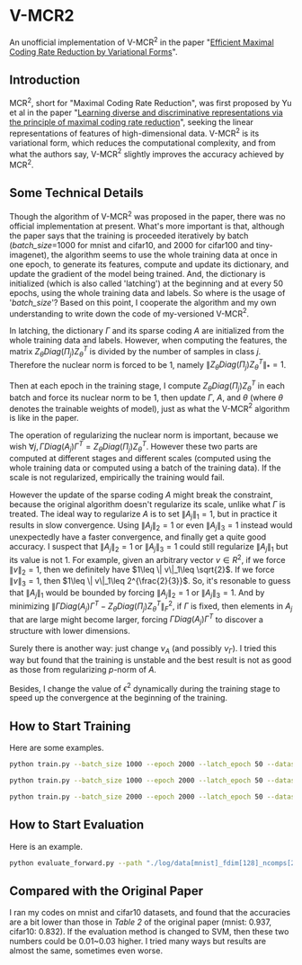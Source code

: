 # V-MCR2
An unofficial implementation of V-MCR${}^2$ in the paper "[Efficient Maximal Coding Rate Reduction by Variational Forms](https://arxiv.org/abs/2204.00077v1)".

## Introduction
MCR${}^2$, short for "Maximal Coding Rate Reduction", was first proposed by Yu et al in the paper "[Learning diverse and discriminative representations via the principle of maximal coding rate reduction](https://arxiv.org/abs/2006.08558v1)", seeking the linear representations of features of high-dimensional data. V-MCR${}^2$ is its variational form, which reduces the computational complexity, and from what the authors say,  V-MCR${}^2$ slightly improves the accuracy achieved by MCR${}^2$.

## Some Technical Details
Though the algorithm of  V-MCR${}^2$ was proposed in the paper, there was no official implementation at present. What's more important is that, although the paper says that the training is proceeded iteratively by batch (*batch_size*=1000 for mnist and cifar10, and 2000 for cifar100 and tiny-imagenet), the algorithm seems to use the whole training data at once in one epoch, to generate its features, compute and update its dictionary, and update the gradient of the model being trained. And, the dictionary is initialized (which is also called 'latching') at the beginning and at every 50 epochs, using the whole training data and labels. So where is the usage of '*batch_size*'? Based on this point, I cooperate the algorithm and my own understanding to write down the code of my-versioned V-MCR${}^2$.

In latching, the dictionary $\Gamma$ and its sparse coding $A$ are initialized from the whole training data and labels. However, when computing the features, the matrix $Z_{\theta}Diag(\Pi_j)Z_{\theta}^{T}$ is divided by the number of samples in class $j$. Therefore the nuclear norm is forced to be 1, namely $\|Z_{\theta}Diag(\Pi_j)Z_{\theta}^{T}\|_{*}=1$.

Then at each epoch in the training stage, I compute $Z_{\theta}Diag(\Pi_j)Z_{\theta}^{T}$ in each batch and force its nuclear norm to be 1, then update $\Gamma$, $A$, and $\theta$ (where $\theta$ denotes the trainable weights of model), just as what the V-MCR${}^2$ algorithm is like in the paper. 

The operation of regularizing the nuclear norm is important, because we wish $\forall j, \Gamma Diag(A_j)\Gamma^T = Z_{\theta}Diag(\Pi_j)Z_{\theta}^{T}$. However these two parts are computed at different stages and different scales (computed using the whole training data or computed using a batch of the training data). If the scale is not regularized, empirically the training would fail.

However the update of the sparse coding $A$ might break the constraint, because the original algorithm doesn't regularize its scale, unlike what $\Gamma$ is treated. The ideal way to regularize $A$ is to set $\|A_j\|_1=1$, but in practice it results in slow convergence. Using $\|A_j\|_2=1$ or even $\|A_j\|_3=1$ instead would unexpectedly have a faster convergence, and finally get a quite good accuracy. I suspect that  $\|A_j\|_2=1$ or $\|A_j\|_3=1$ could still regularize $\|A_j\|_1$ but its value is not $1$. For example, given an arbitrary vector $v\in R^2$, if we force $\| v\|_2 =1$, then we definitely have $1\leq \| v\|_1\leq \sqrt{2}$. If we force $\| v\|_3=1$, then $1\leq \| v\|_1\leq 2^{\frac{2}{3}}$. So, it's resonable to guess that $\|A_j\|_1$ would be bounded by forcing $\|A_j\|_2=1$ or $\|A_j\|_3=1$. And by minimizing $\| \Gamma Diag(A_j)\Gamma^T - Z_{\theta}Diag(\Pi_j)Z_{\theta}^{T}\|_F^2$, if $\Gamma$ is fixed, then elements in $A_j$ that are large might become larger, forcing $\Gamma Diag(A_j)\Gamma^T$ to discover a structure with lower dimensions.

Surely there is another way: just change $\nu_A$ (and possibly $\nu_{\Gamma}$). I tried this way but found that the training is unstable and the best result is not as good as those from regularizing $p$-norm of $A$.

Besides, I change the value of $\epsilon^2$ dynamically during the training stage to speed up the convergence at the beginning of the training.

## How to Start Training
Here are some examples.
```bash
python train.py --batch_size 1000 --epoch 2000 --latch_epoch 50 --dataset 'mnist' --out_dim 128 --num_comps 20 --learning_rate 1e-3 --metric_mcr2

python train.py --batch_size 1000 --epoch 2000 --latch_epoch 50 --dataset 'cifar10' --out_dim 128 --num_comps 20 --learning_rate 1e-3 --metric_mcr2

python train.py --batch_size 2000 --epoch 2000 --latch_epoch 50 --dataset 'cifar100' --out_dim 500 --num_comps 10 --learning_rate 1e-3 --metric_mcr2
```

## How to Start Evaluation
Here is an example.
```bash
python evaluate_forward.py --path "./log/data[mnist]_fdim[128]_ncomps[20]_epoch[2000]_batch[1000]_lr[0.001]_seed[77]/checkpoints/model_epoch1999.pth" --batch_size 1000
```

## Compared with the Original Paper
I ran my codes on mnist and cifar10 datasets, and found that the accuracies are a bit lower than those in *Table 2* of the original paper (mnist: 0.937, cifar10: 0.832). If the evaluation method is changed to SVM, then these two numbers could be 0.01~0.03 higher. I tried many ways but results are almost the same, sometimes even worse.
